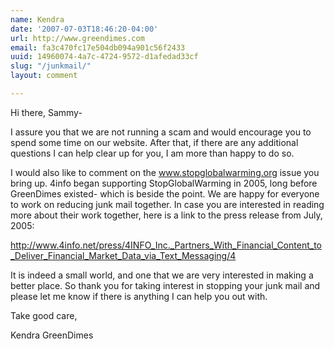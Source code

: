 ```yaml
---
name: Kendra
date: '2007-07-03T18:46:20-04:00'
url: http://www.greendimes.com
email: fa3c470fc17e504db094a901c56f2433
uuid: 14960074-4a7c-4724-9572-d1afedad33cf
slug: "/junkmail/"
layout: comment

---
```


Hi there, Sammy-

I assure you that we are not running a scam and would encourage you to spend some time on our website. After that, if there are any additional questions I can help clear up for you, I am more than happy to do so.

I would also like to comment on the www.stopglobalwarming.org issue you bring up. 4info began supporting StopGlobalWarming in 2005, long before GreenDimes existed- which is beside the point. We are happy for everyone to work on reducing junk mail together. In case you are interested in reading more about their work together, here is a link to the press release from July, 2005: 

http://www.4info.net/press/4INFO_Inc._Partners_With_Financial_Content_to_Deliver_Financial_Market_Data_via_Text_Messaging/4

It is indeed a small world, and one that we are very interested in making a better place. So thank you for taking interest in stopping your junk mail and please let me know if there is anything I can help you out with.

Take good care,

Kendra
GreenDimes
